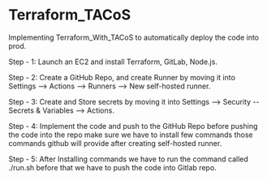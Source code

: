 # Terraform_TACoS
Implementing Terraform_With_TACoS to automatically deploy the code into prod.

Step - 1: Launch an EC2 and install Terraform, GitLab, Node.js.

Step - 2: Create a GitHub Repo, and create Runner by moving it into Settings --> Actions --> Runners --> New self-hosted runner.

Step - 3: Create and Store secrets by moving it into Settings --> Security -- Secrets & Variables --> Actions.

Step - 4: Implement the code and push to the GitHub Repo before pushing the code into the repo make sure we have to install few commands those commands github will provide after creating self-hosted runner.

Step - 5: After Installing commands we have to run the command called ./run.sh before that we have to push the code into Gitlab repo.


